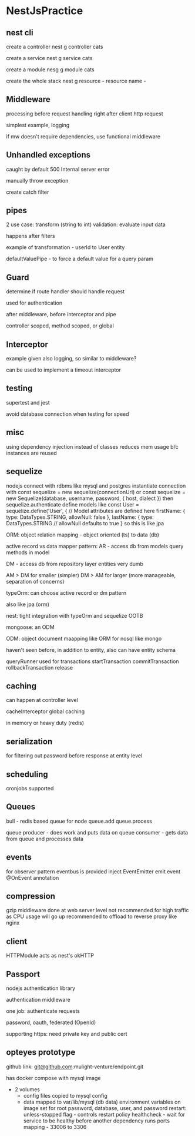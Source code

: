 # NestJsPractice

## nest cli 
create a controller 
nest g controller cats

create a service
nest g service cats

create a module
nesg g module cats

create the whole stack
nest g resource - resource name -

## Middleware

processing before request handling 
right after client http request 

simplest example, logging

if mw doesn't require dependencies, use functional middleware 

## Unhandled exceptions

caught by default
500 
Internal server error

manually throw exception

create catch filter

## pipes

2 use case:
transform (string to int)
validation: evaluate input data 

happens after filters

example of transformation - userId to User entity

defaultValuePipe - to force a default value for a query param 

## Guard

determine if route handler should handle request

used for authentication

after middleware, before interceptor and pipe 

controller scoped, method scoped, or global

## Interceptor

example given also logging, so similar to middleware?

can be used to implement a timeout interceptor

## testing

supertest and jest

avoid database connection when testing for speed

## misc

using dependency injection instead of classes reduces mem usage b/c instances are reused

## sequelize 

nodejs connect with rdbms like mysql and postgres
instantiate connection with 
const sequelize = new sequelize(connectionUrl)
or
const sequelize = new Sequelize(database, username, password, { host, dialect })
then 
sequelize.authenticate
define models like 
const User = sequelize.define('User', {
  // Model attributes are defined here
  firstName: {
    type: DataTypes.STRING,
    allowNull: false
  },
  lastName: {
    type: DataTypes.STRING
    // allowNull defaults to true
  }
so this is like jpa 

ORM: object relation mapping - object oriented (ts) to data (db)

active record vs data mapper pattern:
AR - access db from models 
     query methods in model

DM - access db from repository layer 
     entities very dumb 

AM > DM for smaller (simpler)
DM > AM for larger (more manageable, separation of concerns)

typeOrm:
can choose active record or dm pattern 

also like jpa (orm)

nest: tight integration with typeOrm and sequelize OOTB

mongoose: an ODM

ODM: object document maapping like ORM for nosql like mongo

haven't seen before, in addition to entity, also can have entity schema 

queryRunner used for transactions
startTransaction
commitTransaction
rollbackTransaction
release

## caching

can happen at controller level

cacheInterceptor global caching 

in memory or heavy duty (redis)

## serialization 

for filtering out password before response
at entity level

## scheduling

cronjobs supported

## Queues

bull - redis based queue for node 
       queue.add
       queue.process

queue producer - does work and puts data on queue
consumer - gets data from queue and processes data

## events

for observer pattern
eventbus is provided
inject EventEmitter
emit event
@OnEvent annotation

## compression

gzip middleware done at web server level 
not recommended for high traffic as CPU usage will go up
recommended to offload to reverse proxy like nginx

## client

HTTPModule acts as nest's okHTTP

## Passport

nodejs authentication library

authentication middleware

one job: authenticate requests

password, oauth, federated (OpenId)

supporting https: 
need private key and public cert

## opteyes prototype 

github link: git@github.com:mulight-venture/endpoint.git

has docker compose with mysql image 
  - 2 volumes 
    - config files copied to mysql config 
    - data mapped to var/lib/mysql (db data)
environment variables on image set for root password, database, user, and password 
restart: unless-stopped flag - controls restart policy 
healthcheck - wait for service to be healthy before another dependency runs
ports mapping - 33006 to 3306